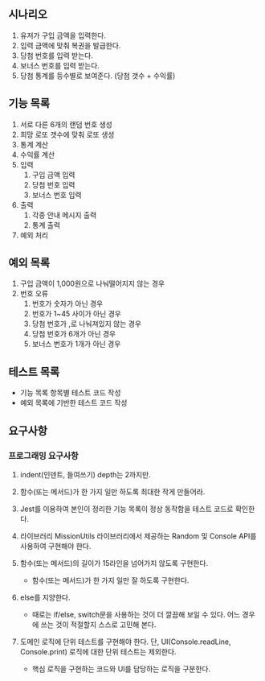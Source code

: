 ## 시나리오

1. 유저가 구입 금액을 입력한다.
2. 입력 금액에 맞춰 복권을 발급한다.
3. 당첨 번호를 입력 받는다.
4. 보너스 번호를 입력 받는다.
5. 당첨 통계를 등수별로 보여준다. (당첨 갯수 + 수익률)

## 기능 목록

1. 서로 다른 6개의 랜덤 번호 생성
2. 희망 로또 갯수에 맞춰 로또 생성
3. 통계 계산
4. 수익률 계산
5. 입력
   1. 구입 금액 입력
   2. 당첨 번호 입력
   3. 보너스 번호 입력
6. 출력
   1. 각종 안내 메시지 출력
   2. 통계 출력
7. 예외 처리

## 예외 목록

1.  구입 금액이 1,000원으로 나눠떨어지지 않는 경우
2.  번호 오류
    1. 번호가 숫자가 아닌 경우
    2. 번호가 1~45 사이가 아닌 경우
    3. 당첨 번호가 ,로 나눠져있지 않는 경우
    4. 당첨 번호가 6개가 아닌 경우
    5. 보너스 번호가 1개가 아닌 경우

## 테스트 목록

- 기능 목록 항목별 테스트 코드 작성
- 예외 목록에 기반한 테스트 코드 작성

## 요구사항

### 프로그래밍 요구사항

1. indent(인덴트, 들여쓰기) depth는 2까지만.
2. 함수(또는 메서드)가 한 가지 일만 하도록 최대한 작게 만들어라.
3. Jest를 이용하여 본인이 정리한 기능 목록이 정상 동작함을 테스트 코드로 확인한다.
4. 라이브러리
   MissionUtils 라이브러리에서 제공하는 Random 및 Console API를 사용하여 구현해야 한다.
5. 함수(또는 메서드)의 길이가 15라인을 넘어가지 않도록 구현한다.

   - 함수(또는 메서드)가 한 가지 일만 잘 하도록 구현한다.

6. else를 지양한다.

   - 때로는 if/else, switch문을 사용하는 것이 더 깔끔해 보일 수 있다. 어느 경우에 쓰는 것이 적절할지 스스로 고민해 본다.

7. 도메인 로직에 단위 테스트를 구현해야 한다. 단, UI(Console.readLine, Console.print) 로직에 대한 단위 테스트는 제외한다.
   - 핵심 로직을 구현하는 코드와 UI를 담당하는 로직을 구분한다.
